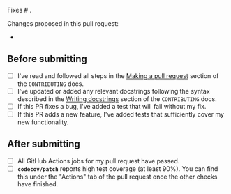 <!-- To ensure we can review your pull request promptly please complete this template entirely. -->

<!-- Please reference the issue number here. You can replace "Fixes" with "Closes" if it makes more sense. -->
Fixes # .

Changes proposed in this pull request:
<!-- Please list all changes/additions here. -->
-

## Before submitting

<!-- Please complete this checklist BEFORE submitting your PR to speed along the review process. -->
- [ ] I've read and followed all steps in the [Making a pull request](https://github.com/allenai/allennlp/blob/main/CONTRIBUTING.md#making-a-pull-request)
    section of the `CONTRIBUTING` docs.
- [ ] I've updated or added any relevant docstrings following the syntax described in the
    [Writing docstrings](https://github.com/allenai/allennlp/blob/main/CONTRIBUTING.md#writing-docstrings) section of the `CONTRIBUTING` docs.
- [ ] If this PR fixes a bug, I've added a test that will fail without my fix.
- [ ] If this PR adds a new feature, I've added tests that sufficiently cover my new functionality.

## After submitting

<!-- Please complete this checklist AFTER submitting your PR to speed along the review process. -->
- [ ] All GitHub Actions jobs for my pull request have passed.
- [ ] **`codecov/patch`** reports high test coverage (at least 90%).
    You can find this under the "Actions" tab of the pull request once the other checks have finished.
